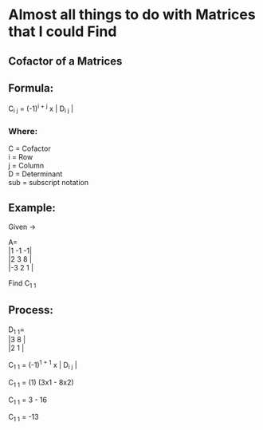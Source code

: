 <H1>Almost all things to do with Matrices that I could Find</H1>

## Cofactor of a Matrices

<H2>Formula:</H2>
C<sub>i j</sub> = (-1)<sup>i + j</sup> x | D<sub>i j</sub> |

<H3>Where:</H3>
C = Cofactor<br>
i = Row<br>
j = Column<br>
D = Determinant<br>
sub = subscript notation

<H2>Example:</H2>
Given ->

A=<br>
|1 -1 -1|<br>
|2 3 8 |<br>
|-3 2 1 |

Find C<sub>1 1</sub>

<H2>Process:</H2>

D<sub>1 1</sub>=<br>
|3 8 |<br>
|2 1 |

C<sub>1 1</sub> = (-1)<sup>1 + 1</sup> x | D<sub>i j</sub> |

C<sub>1 1</sub> = (1) (3x1 - 8x2)

C<sub>1 1</sub> = 3 - 16

C<sub>1 1</sub> = -13
